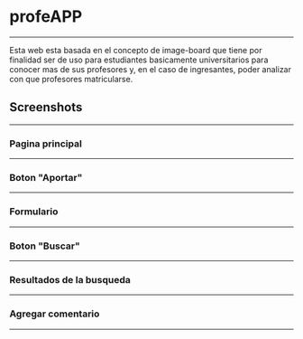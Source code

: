 # profeAPP 
---
Esta web esta basada en el concepto de image-board que tiene por finalidad ser de uso para estudiantes 
basicamente universitarios para conocer mas de sus profesores y, en el caso de ingresantes, poder
analizar con que profesores matricularse.
## Screenshots
---

### Pagina principal
---

### Boton "Aportar"
---

### Formulario
---

### Boton "Buscar"
---

### Resultados de la busqueda
---

### Agregar comentario
---


